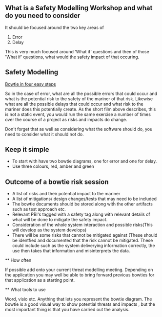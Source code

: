 ## What is a Safety Modelling Workshop and what do you need to consider

It should be focused around the two key areas of

1. Error
2. Delay

This is very much focused around 'What if' questions and then of those 'What if' questions, what would the safety impact of that occuring.

## Safety Modelling
   
 [Bowtie in four easy steps](https://www.youtube.com/watch?v=PHbLQWqojC8)
 
  
 So in the case of error, what are all the possible errors that could occur and what is the potential risk to the safety of the mariner
 of that risk. Likewise what are all the possible delays that could occur and what risk to the mariner does this potentially create. As 
 the short film above describes, this is not a static event, you would run the same exercise a number of times over the course of a 
 project as risks and impacts do change.
 
 Don't forget that as well as considering what the software should do, you need to consider what it should not do.
 

 ## Keep it simple
 
 * To start with have two bowtie diagrams, one for error and one for delay. 
 * Use three colours, red, amber and green
 
 
 ## Outcome of a bowtie risk session
 
 * A list of risks and their potential impact to the mariner
 * A list of mitigations/ design changes/tests that may need to be included
 * The bowtie documents should be stored along with the other artifacts such as test approach etc.
 * Relevant PBI's tagged with a safety tag along with relevant details of what will be done to mitigate the safety impact.
 * Consideration of the whole system interaction and possible risks(This will develop as the system develops)
 * There will be some risks that cannot be mitigated against (These should be identfied and documented that the risk cannot be
   mitigated. These could include such as the system deliverying information correctly, the use then takes that information and 
   misinterprets the data.
   
 ** How often
 
 If possible add onto your current threat modelling meeting. Depending on the application you may well be able to bring forward
 previous bowties for that application as a starting point. 
 
 
 ** What tools to use
 
 Word, visio etc. Anything that lets you represent the bowtie diagram. The bowtie is a good visual way to show potential threats and impacts , but the most important thing is that you have carried out the analysis.
 
 
 
